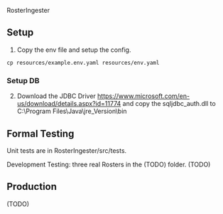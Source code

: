 RosterIngester

## Setup
1. Copy the env file and setup the config.
 ```
 cp resources/example.env.yaml resources/env.yaml
 ```

### Setup DB
2. Download the JDBC Driver https://www.microsoft.com/en-us/download/details.aspx?id=11774
and copy the sqljdbc_auth.dll to C:\Program Files\Java\jre_Version\bin

## Formal Testing
Unit tests are in RosterIngester/src/tests.

Development Testing: three real Rosters in the (TODO) folder.
(TODO)

## Production
(TODO)
